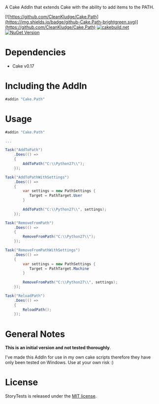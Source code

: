 A Cake AddIn that extends Cake with the ability to add items to the PATH.

[![https://github.com/CleanKludge/Cake.Path](https://img.shields.io/badge/github-Cake.Path-brightgreen.svg)](https://github.com/CleanKludge/Cake.Path)
[![cakebuild.net](https://img.shields.io/badge/WWW-cakebuild.net-blue.svg)](http://cakebuild.net/)
[![NuGet Version](http://img.shields.io/nuget/v/Cake.Path.svg?style=flat)](https://www.nuget.org/packages/Cake.Path/)


# Dependencies

* Cake v0.17

# Including the AddIn

```csharp
#addin "Cake.Path"
```

# Usage

```csharp
#addin "Cake.Path"

...

Task("AddToPath")
    .Does(() => 
    {
        AddToPath("C:\\Python27\\");
    });

Task("AddToPathWithSettings")
    .Does(() => 
    {
        var settings = new PathSettings {
           Target = PathTarget.User
        }
        
        AddToPath("C:\\Python27\\", settings);
    });

Task("RemoveFromPath")
    .Does(() => 
    {
        RemoveFromPath("C:\\Python27\\");
    });

Task("RemoveFromPathWithSettings")
    .Does(() => 
    {
        var settings = new PathSettings {
           Target = PathTarget.Machine
        }
        
        RemoveFromPath("C:\\Python27\\", settings);
    });

Task("ReloadPath")
    .Does(() => 
    {
        ReloadPath();
    });

```

# General Notes
**This is an initial version and not tested thoroughly**.

I've made this AddIn for use in my own cake scripts therefore they have only been tested on Windows. Use at your own risk :)

# License

StoryTests is released under the [MIT license](https://github.com/Korthax/StoryTests/blob/master/LICENSE.md).